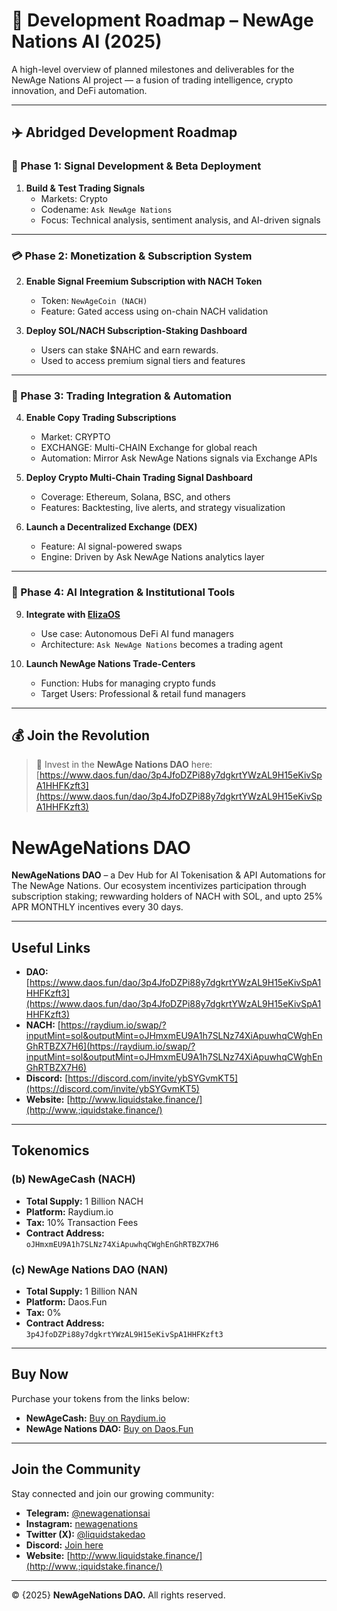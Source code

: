 
# 🧠 Development Roadmap – NewAge Nations AI (2025)

A high-level overview of planned milestones and deliverables for the NewAge Nations AI project — a fusion of trading intelligence, crypto innovation, and DeFi automation.

---

## ✈️ Abridged Development Roadmap

### 🚀 Phase 1: Signal Development & Beta Deployment
1. **Build & Test Trading Signals**  
   - Markets: Crypto 
   - Codename: `Ask NewAge Nations`  
   - Focus: Technical analysis, sentiment analysis, and AI-driven signals
---

### 💳 Phase 2: Monetization & Subscription System
2. **Enable Signal Freemium Subscription with NACH Token**  
   - Token: `NewAgeCoin (NACH)`  
   - Feature: Gated access using on-chain NACH validation

3. **Deploy SOL/NACH Subscription-Staking Dashboard**  
   - Users can stake $NAHC and earn rewards. 
   - Used to access premium signal tiers and features

---

### 🔁 Phase 3: Trading Integration & Automation
4. **Enable Copy Trading Subscriptions**  
   - Market: CRYPTO
   - EXCHANGE: Multi-CHAIN Exchange for global reach  
   - Automation: Mirror Ask NewAge Nations signals via Exchange APIs

5. **Deploy Crypto Multi-Chain Trading Signal Dashboard**  
   - Coverage: Ethereum, Solana, BSC, and others  
   - Features: Backtesting, live alerts, and strategy visualization

6. **Launch a Decentralized Exchange (DEX)**  
   - Feature: AI signal-powered swaps  
   - Engine: Driven by Ask NewAge Nations analytics layer

---

### 🤖 Phase 4: AI Integration & Institutional Tools
9. **Integrate with [ElizaOS](https://www.elizaos.ai)**  
   - Use case: Autonomous DeFi AI fund managers  
   - Architecture: `Ask NewAge Nations` becomes a trading agent

10. **Launch NewAge Nations Trade-Centers**  
    - Function: Hubs for managing crypto funds  
    - Target Users: Professional & retail fund managers

---

## 💰 Join the Revolution

> 🔗 Invest in the **NewAge Nations DAO** here:  
> [https://www.daos.fun/dao/3p4JfoDZPi88y7dgkrtYWzAL9H15eKivSpA1HHFKzft3](https://www.daos.fun/dao/3p4JfoDZPi88y7dgkrtYWzAL9H15eKivSpA1HHFKzft3)



# NewAgeNations DAO

**NewAgeNations DAO** – a Dev Hub for AI Tokenisation & API Automations for The NewAge Nations. Our ecosystem incentivizes participation through subscription staking; rewwarding holders of NACH with SOL, and upto 25% APR MONTHLY incentives every 30 days. 

---

## Useful Links

- **DAO:** [https://www.daos.fun/dao/3p4JfoDZPi88y7dgkrtYWzAL9H15eKivSpA1HHFKzft3](https://www.daos.fun/dao/3p4JfoDZPi88y7dgkrtYWzAL9H15eKivSpA1HHFKzft3)
- **NACH:** [https://raydium.io/swap/?inputMint=sol&outputMint=oJHmxmEU9A1h7SLNz74XiApuwhqCWghEnGhRTBZX7H6](https://raydium.io/swap/?inputMint=sol&outputMint=oJHmxmEU9A1h7SLNz74XiApuwhqCWghEnGhRTBZX7H6)
- **Discord:** [https://discord.com/invite/ybSYGvmKT5](https://discord.com/invite/ybSYGvmKT5)
- **Website:** [http://www.liquidstake.finance/](http://www.;iquidstake.finance/)

---

## Tokenomics

### (b) NewAgeCash (NACH)
- **Total Supply:** 1 Billion NACH  
- **Platform:** Raydium.io  
- **Tax:** 10% Transaction Fees  
- **Contract Address:**  
  `oJHmxmEU9A1h7SLNz74XiApuwhqCWghEnGhRTBZX7H6`

### (c) NewAge Nations DAO (NAN)
- **Total Supply:** 1 Billion NAN  
- **Platform:** Daos.Fun  
- **Tax:** 0%  
- **Contract Address:**  
  `3p4JfoDZPi88y7dgkrtYWzAL9H15eKivSpA1HHFKzft3`

---

## Buy Now

Purchase your tokens from the links below:
- **NewAgeCash:** [Buy on Raydium.io](https://raydium.io/swap/?inputMint=sol&outputMint=oJHmxmEU9A1h7SLNz74XiApuwhqCWghEnGhRTBZX7H6)
- **NewAge Nations DAO:** [Buy on Daos.Fun](https://www.daos.fun/dao/3p4JfoDZPi88y7dgkrtYWzAL9H15eKivSpA1HHFKzft3)

---

## Join the Community

Stay connected and join our growing community:
- **Telegram:** [@newagenationsai](https://t.me/newagenationsai)
- **Instagram:** [newagenations](https://www.instagram.com/newagenations)
- **Twitter (X):** [@liquidstakedao](https://twitter.com/liquidstakedao)
- **Discord:** [Join here](https://discord.com/invite/ybSYGvmKT5)
- **Website:** [http://www.liquidstake.finance/](http://www.;iquidstake.finance/)

---

&copy; {2025} **NewAgeNations DAO.** All rights reserved.
